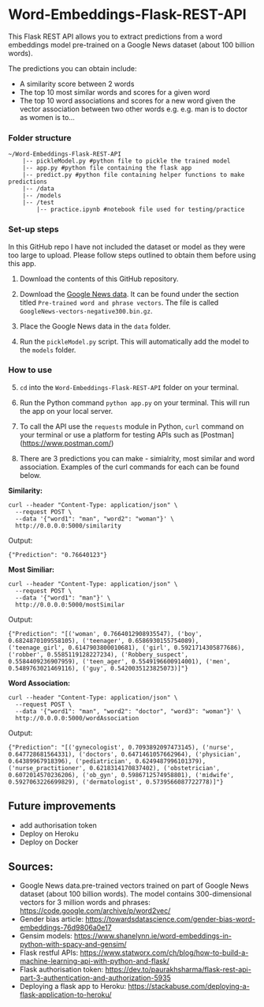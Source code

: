 # Word-Embeddings-Flask-REST-API

This Flask REST API allows you to extract predictions from a word embeddings model pre-trained on a Google News dataset (about 100 billion words). 

The predictions you can obtain include: 
- A similarity score between 2 words
- The top 10 most similar words and scores for a given word
- The top 10 word associations and scores for a new word given the vector association between two other words e.g. e.g. man is to doctor as women is to...
         


### Folder structure

```
~/Word-Embeddings-Flask-REST-API
    |-- pickleModel.py #python file to pickle the trained model
    |-- app.py #python file containing the flask app
    |-- predict.py #python file containing helper functions to make predictions
    |-- /data
    |-- /models
    |-- /test
        |-- practice.ipynb #notebook file used for testing/practice
```

### Set-up steps

In this GitHub repo I have not included the dataset or model as they were too large to upload. Please follow steps outlined to obtain them before using this app.

1) Download the contents of this GitHub repository. 

2) Download the [Google News data](https://code.google.com/archive/p/word2vec/). It can be found under the section titled `Pre-trained word and phrase vectors`. The file is called `GoogleNews-vectors-negative300.bin.gz`. 

3) Place the Google News data in the `data` folder. 

4) Run the `pickleModel.py` script. This will automatically add the model to the `models` folder. 


### How to use
 
5) `cd` into the `Word-Embeddings-Flask-REST-API` folder on your terminal. 

6) Run the Python command `python app.py` on your terminal. This will run the app on your local server.

7) To call the API use the `requests` module in Python, `curl` command on your terminal or use a platform for testing APIs such as [Postman] (https://www.postman.com/)

8) There are 3 predictions you can make - simialrity, most similar and word association. Examples of the curl commands for each can be found below. 


**Similarity:**

```
curl --header "Content-Type: application/json" \
  --request POST \
  --data '{"word1": "man", "word2": "woman"}' \
  http://0.0.0.0:5000/similarity
```

Output: 

```
{"Prediction": "0.76640123"}
```


**Most Similiar:**

```
curl --header "Content-Type: application/json" \
  --request POST \
  --data '{"word1": "man"}' \
  http://0.0.0.0:5000/mostSimilar
```

Output:

```
{"Prediction": "[('woman', 0.7664012908935547), ('boy', 0.6824870109558105), ('teenager', 0.6586930155754089), ('teenage_girl', 0.6147903800010681), ('girl', 0.5921714305877686), ('robber', 0.5585119128227234), ('Robbery_suspect', 0.5584409236907959), ('teen_ager', 0.5549196600914001), ('men', 0.5489763021469116), ('guy', 0.5420035123825073)]"}

```


**Word Association:**

```
curl --header "Content-Type: application/json" \
  --request POST \
  --data '{"word1": "man", "word2": "doctor", "word3": "woman"}' \
  http://0.0.0.0:5000/wordAssociation
```

Output:

```
{"Prediction": "[('gynecologist', 0.7093892097473145), ('nurse', 0.647728681564331), ('doctors', 0.6471461057662964), ('physician', 0.64389967918396), ('pediatrician', 0.6249487996101379), ('nurse_practitioner', 0.6218314170837402), ('obstetrician', 0.6072014570236206), ('ob_gyn', 0.5986712574958801), ('midwife', 0.5927063226699829), ('dermatologist', 0.5739566087722778)]"}
```


## Future improvements 

- add authorisation token 
- Deploy on Heroku
- Deploy on Docker 


## Sources: 

- Google News data.pre-trained vectors trained on part of Google News dataset (about 100 billion words). The model contains 300-dimensional vectors for 3 million words and phrases: https://code.google.com/archive/p/word2vec/
- Gender bias article: https://towardsdatascience.com/gender-bias-word-embeddings-76d9806a0e17
- Gensim models: https://www.shanelynn.ie/word-embeddings-in-python-with-spacy-and-gensim/
- Flask restful APIs: https://www.statworx.com/ch/blog/how-to-build-a-machine-learning-api-with-python-and-flask/
- Flask authorisation token: https://dev.to/paurakhsharma/flask-rest-api-part-3-authentication-and-authorization-5935
- Deploying a flask app to Heroku: https://stackabuse.com/deploying-a-flask-application-to-heroku/
